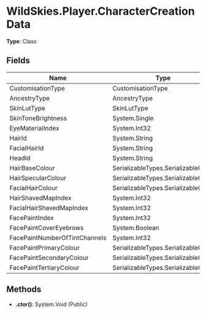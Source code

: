﻿# WildSkies.Player.CharacterCreationData

**Type**: Class

## Fields

| Name | Type | Access |
|------|------|--------|
| CustomisationType | CustomisationType | Public |
| AncestryType | AncestryType | Public |
| SkinLutType | SkinLutType | Public |
| SkinToneBrightness | System.Single | Public |
| EyeMaterialIndex | System.Int32 | Public |
| HairId | System.String | Public |
| FacialHairId | System.String | Public |
| HeadId | System.String | Public |
| HairBaseColour | SerializableTypes.SerializableColor | Public |
| HairSpecularColour | SerializableTypes.SerializableColor | Public |
| FacialHairColour | SerializableTypes.SerializableColor | Public |
| HairShavedMapIndex | System.Int32 | Public |
| FacialHairShavedMapIndex | System.Int32 | Public |
| FacePaintIndex | System.Int32 | Public |
| FacePaintCoverEyebrows | System.Boolean | Public |
| FacePaintNumberOfTintChannels | System.Int32 | Public |
| FacePaintPrimaryColour | SerializableTypes.SerializableColor | Public |
| FacePaintSecondaryColour | SerializableTypes.SerializableColor | Public |
| FacePaintTertiaryColour | SerializableTypes.SerializableColor | Public |

## Methods

- **.ctor()**: System.Void (Public)

